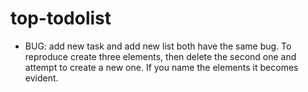 # top-todolist

-   BUG: add new task and add new list both have the same bug. To reproduce
    create three elements, then delete the second one and attempt to create a
    new one. If you name the elements it becomes evident.
